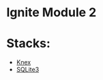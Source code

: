# Ignite Module 2

# Stacks: 

- [Knex](https://knexjs.org/guide/#node-js)
- [SQLite3](https://knexjs.org/)
